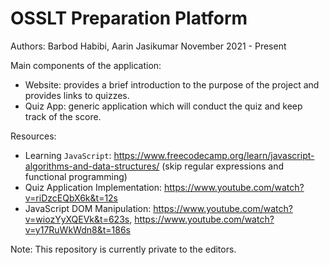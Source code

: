 # OSSLT Preparation Platform
Authors: Barbod Habibi, Aarin Jasikumar
November 2021 - Present

Main components of the application:
* Website: provides a brief introduction to the purpose of the project and provides links to quizzes.
* Quiz App: generic application which will conduct the quiz and keep track of the score.

Resources:
* Learning `JavaScript`: https://www.freecodecamp.org/learn/javascript-algorithms-and-data-structures/ (skip regular expressions and functional programming)
* Quiz Application Implementation: https://www.youtube.com/watch?v=riDzcEQbX6k&t=12s
* JavaScript DOM Manipulation: https://www.youtube.com/watch?v=wiozYyXQEVk&t=623s, https://www.youtube.com/watch?v=y17RuWkWdn8&t=186s

Note: This repository is currently private to the editors.
